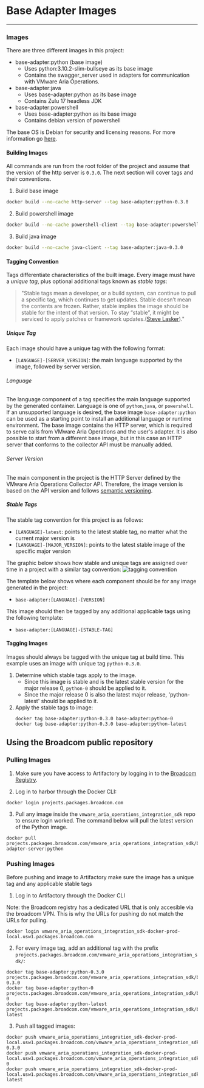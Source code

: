 # Base Adapter Images
* * *

### Images
There are three different images in this project:
- base-adapter:python (base image)
	- Uses python:3.10.2-slim-bullseye as its base image
	- Contains the swagger_server used in adapters for communication with VMware Aria Operations.
- base-adapter:java
	- Uses base-adapter:python as its base image
	- Contains Zulu 17 headless JDK
- base-adapter:powershell
	- Uses base-adapter:python as its base image
	- Contains debian version of powershell

The base OS is Debian for security and licensing reasons. For more information go [here](https://confluence.eng.vmware.com/display/OS/Container+Base+OS).

#### Building Images
All commands are run from the root folder of the project and assume that the version of the http server is `0.3.0`.
The next section will cover tags and their conventions.

1. Build base image
```{.zsh .copy}
docker build --no-cache http-server --tag base-adapter:python-0.3.0
```
2. Build powershell image
```{.zsh .copy}
docker build --no-cache powershell-client --tag base-adapter:powershell-0.3.0
```
3. Build java image
```{.zsh .copy}
docker build --no-cache java-client --tag base-adapter:java-0.3.0
```

#### Tagging Convention
Tags differentiate characteristics of the built image. Every image must have a _unique tag_, plus optional additional tags known as _stable tags_:

> "Stable tags mean a developer, or a build system, can continue to pull a specific tag, which
  continues to get updates. Stable doesn’t mean the contents are frozen. Rather, stable implies the image
  should be stable for the intent of that version. To stay “stable”, it might be serviced to apply
  patches or framework updates.([Steve Lasker](https://docs.microsoft.com/en-us/azure/container-registry/container-registry-image-tag-version#:~:text=Stable%20tags%20mean,or%20framework%20updates.))."

##### Unique Tag
Each image should have a unique tag with the following format:

- `[LANGUAGE]-[SERVER_VERSION]`: the main language supported by the image, followed by server version.

###### Language
The language component of a tag specifies the main language supported by the generated container.
Language is one of `python`,`java`, or `powershell`. If an unsupported language is desired, the base
image `base-adapter:python` can be used as a starting point to install an additional
language or runtime environment. The base image contains the HTTP server, which is required to serve
calls from VMware Aria Operations and the user's adapter. It is also possible to start from a different
base image, but in this case an HTTP server that conforms to the collector API must be manually added.

###### Server Version
The main component in the project is the HTTP Server defined by the VMware Aria Operations Collector API.
Therefore, the image version is based on the API version and follows [semantic versioning](https://semver.org/).


##### Stable Tags
The stable tag convention for this project is as follows:

- `[LANGUAGE]-latest`: points to the latest stable tag, no matter what the current major version is
- `[LANGUAGE]-[MAJOR_VERSION]`: points to the latest stable image of the specific major version

The graphic below shows how stable and unique tags are assigned over time in a project with a similar tag convention:
![tagging convention](https://stevelaskerblog.files.wordpress.com/2018/03/stabletagging.gif)


The template below shows where each component should be for any image generated
in the project:

 - `base-adapter:[LANGUAGE]-[VERSION]`

This image should then be tagged by any additional applicable tags using the
following template:

 - `base-adapter:[LANGUAGE]-[STABLE-TAG]`

#### Tagging Images
Images should always be tagged with the unique tag at build time. This example uses an image with
unique tag `python-0.3.0`.

1. Determine which stable tags apply to the image.
	- Since this image is stable and is the latest stable version for the major release 0, `python-0` should be applied to it.
	- Since the major release 0 is also the latest major release, 'python-latest' should be applied to it.
2. Apply the stable tags to image:
	```
	docker tag base-adapter:python-0.3.0 base-adapter:python-0
	docker tag base-adapter:python-0.3.0 base-adapter:python-latest
	```

## Using the Broadcom public repository

### Pulling Images
1. Make sure you have access to Artifactory by logging in to the [Broadcom Registry](https://projects.packages.broadcom.com/).

2. Log in to harbor through the Docker CLI:
```
docker login projects.packages.broadcom.com
```

3. Pull any image inside the `vmware_aria_operations_integration_sdk` repo to ensure login worked. The command
below will pull the latest version of the Python image.
```
docker pull projects.packages.broadcom.com/vmware_aria_operations_integration_sdk/base-adapter-server:python
```

### Pushing Images
Before pushing and image to Artifactory make sure the image has a unique tag and any applicable stable tags

1. Log in to Artifactory through the Docker CLI 

Note: the Broadcom registry has a dedicated URL that is only accesible via the 
broadcom VPN. This is why the URLs for pushing do not match the URLs for pulling. 
```
docker login vmware_aria_operations_integration_sdk-docker-prod-local.usw1.packages.broadcom.com
```

2. For every image tag, add an additional tag with the prefix `projects.packages.broadcom.com/vmware_aria_operations_integration_sdk/`:
```
docker tag base-adapter:python-0.3.0 projects.packages.broadcom.com/vmware_aria_operations_integration_sdk/base_adapter:python-0.3.0
docker tag base-adapter:python-0 projects.packages.broadcom.com/vmware_aria_operations_integration_sdk/base_adapter:python-0
docker tag base-adapter:python-latest projects.packages.broadcom.com/vmware_aria_operations_integration_sdk/base_adapter:python-latest
```

3. Push all tagged images:
```
docker push vmware_aria_operations_integration_sdk-docker-prod-local.usw1.packages.broadcom.com/vmware_aria_operations_integration_sdk/base_adapter:python-0.3.0
docker push vmware_aria_operations_integration_sdk-docker-prod-local.usw1.packages.broadcom.com/vmware_aria_operations_integration_sdk/base_adapter:python-0
docker push vmware_aria_operations_integration_sdk-docker-prod-local.usw1.packages.broadcom.com/vmware_aria_operations_integration_sdk/base_adapter:python-latest
```
